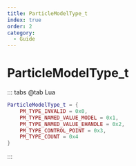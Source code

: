 ```yaml
---
title: ParticleModelType_t
index: true
order: 2
category:
  - Guide
---
```


# ParticleModelType_t
::: tabs
@tab Lua
```lua
ParticleModelType_t = {
    PM_TYPE_INVALID = 0x0,
    PM_TYPE_NAMED_VALUE_MODEL = 0x1,
    PM_TYPE_NAMED_VALUE_EHANDLE = 0x2,
    PM_TYPE_CONTROL_POINT = 0x3,
    PM_TYPE_COUNT = 0x4
}
```
:::